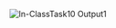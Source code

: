 ![In-ClassTask10 Output1](https://user-images.githubusercontent.com/122504894/220207340-aef69366-2774-46bf-b396-a031cb5cd8df.PNG)
